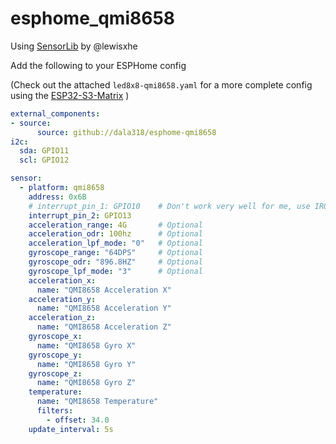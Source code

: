 # esphome_qmi8658

Using [SensorLib](https://github.com/lewisxhe/SensorLib) by @lewisxhe

Add the following to your ESPHome config

(Check out the attached `led8x8-qmi8658.yaml` for a more complete config using the [ESP32-S3-Matrix](https://www.waveshare.com/wiki/ESP32-S3-Matrix) )

```yaml
external_components:
- source:
      source: github://dala318/esphome-qmi8658
i2c:
  sda: GPIO11
  scl: GPIO12

sensor:
  - platform: qmi8658
    address: 0x6B
    # interrupt_pin_1: GPIO10    # Don't work very well for me, use IRQ2 below
    interrupt_pin_2: GPIO13
    acceleration_range: 4G       # Optional
    acceleration_odr: 100hz      # Optional
    acceleration_lpf_mode: "0"   # Optional
    gyroscope_range: "64DPS"     # Optional
    gyroscope_odr: "896.8HZ"     # Optional
    gyroscope_lpf_mode: "3"      # Optional
    acceleration_x:
      name: "QMI8658 Acceleration X"
    acceleration_y:
      name: "QMI8658 Acceleration Y"
    acceleration_z:
      name: "QMI8658 Acceleration Z"
    gyroscope_x:
      name: "QMI8658 Gyro X"
    gyroscope_y:
      name: "QMI8658 Gyro Y"
    gyroscope_z:
      name: "QMI8658 Gyro Z"
    temperature:
      name: "QMI8658 Temperature"
      filters:
        - offset: 34.0
    update_interval: 5s

```
